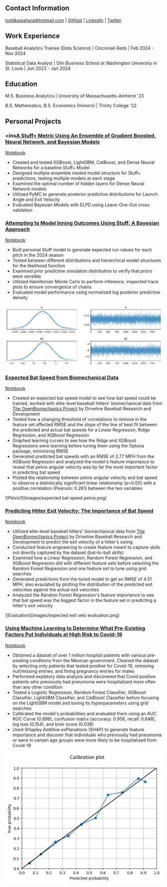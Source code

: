## Contact Information
toddkawahara@hotmail.com | [GitHub](https://github.com/toddkawahara) | [LinkedIn](https://www.linkedin.com/in/todd-kawahara/) | [Twitter](https://twitter.com/toddkawahara)


## Work Experience
Baseball Analytics Trainee (Data Science) | Cincinnati Reds | Feb 2024 - Nov 2024


Statistical Data Analyst | Olin Business School at Washington University in St. Louis | Jun 2023 - Jan 2024
## Education
M.S. Business Analytics | University of Massachusetts-Amherst '23



B.S. Mathematics, B.S. Economics (Honors) | Trinity College '22
## Personal Projects
### <ins[A Stuff+ Metric Using An Ensemble of Gradient Boosted, Neural Network, and Bayesian Models](https://medium.com/@toddkawahara/a-stuff-metric-using-an-ensemble-of-gradient-boosted-neural-network-and-bayesian-models-6559a0cffcdd)
[Notebook](https://github.com/toddkawahara/stuff-plus/blob/main/Stuff_plus.ipynb)
- Created and tested XGBoost, LightGBM, CatBoost, and Dense Neural Networks for a baseline Stuff+ Model
- Designed multiple ensemble nested model structure for Stuff+ predictions, testing multiple models at each stage
- Examined the optimal number of hidden layers for Dense Neural Network models
- Utilized PyMC to generate posterior predictive distributions for Launch Angle and Exit Velocity
- Evaluated Bayesian Models with ELPD using Leave-One-Out cross validation

### <ins>[Attempting to Model Inning Outcomes Using Stuff: A Bayesian Approach](https://medium.com/@toddkawahara/attempting-to-model-inning-outcomes-using-stuff-a-bayesian-approach-8f6784241dfd)<ins>
[Notebook](https://github.com/toddkawahara/outing_predictions/blob/main/outing_predictions%20(1).ipynb)
- Built personal Stuff model to generate expected run values for each pitch in the 2024 season
- Tested between different distributions and hierarchical model structures for the likelihood function
- Examined prior predictive simulation distribution to verify that priors were sensible
- Utilized Hamiltonian Monte Carlo to perform inference, inspected trace plots to ensure convergence of chains
- Evaluated model performance using normalized log posterior predictive density

![Trace](images/trace.png)

### <ins>[Expected Bat Speed from Biomechanical Data](https://medium.com/@toddkawahara/expected-bat-speed-from-biomechanical-data-ecf5620e110e)<ins>
[Notebook](https://github.com/toddkawahara/expected-bat-speed/blob/main/Predicting_Bat_Speed.ipynb)
- Created an expected bat speed model to see how bat speed could be trained, worked with elite-level baseball hitters' biomechanical data from [The OpenBiomechanics Project](https://www.openbiomechanics.org/) by Driveline Baseball Research and Development
- Tested how a changing threshold of correlations to remove in the feature set affected RMSE and the slope of the line of best fit between the predicted and actual bat speeds for a Linear Regression, Ridge Regression, and XGBoost Regression
- Graphed learning curves to see how the Ridge and XGBoost Regressions were learning before tuning them using the Optuna package, minimizing RMSE
- Generated predicted bat speeds with an RMSE of 2.77 MPH from the XGBoost Regression and analyzed the model's feature importance to reveal that pelvis angular velocity was by far the most important factor in predicting bat speed
- Plotted the relationship between pelvis angular velocity and bat speed to observe a statistically significant linear relationship (p=0.00) with a positive correlation (Pearson: 0.261) between the two variables

![Pelvis1](images/expected bat speed pelvis.png)


### <ins>[Predicting Hitter Exit Velocity: The Importance of Bat Speed](https://medium.com/@toddkawahara/predicting-hitter-exit-velocity-the-importance-of-bat-speed-6d59a25d368c)<ins>
[Notebook](https://github.com/toddkawahara/predicted-exit-velocity/blob/main/Driveline_Hitting.ipynb)
- Utilized elite-level baseball hitters' biomechanical data from [The OpenBiomechanics Project](https://www.openbiomechanics.org/) by Driveline Baseball Research and Development to predict the exit velocity of a hitter's swing.
- Conducted feature engineering to create feature meant to capture skills not directly captured by the dataset (bat-to-ball skills)
- Examined how a Linear Regression, Random Forest Regression, and XGBoost Regression did with different feature sets before selecting the Random Forest Regression and one feature set to tune using grid searches
- Generated predictions from the tuned model to get an RMSE of 4.51 MPH, also evaulated by plotting the distribution of the predicted exit velocities against the actual exit velocities
- Analyzed the Random Forest Regression's feature importance to see that bat speed was the biggest factor in the feature set in predicting a hitter's exit velocity


![Evaluation](images/expected exit velo evaluation.png)


### <ins>[Using Machine Learning to Determine What Pre-Existing Factors Put Individuals at High Risk to Covid-19](https://medium.com/@toddkawahara/using-machine-learning-to-determine-what-pre-existing-factors-put-individuals-at-high-risk-to-faeda950795c)<ins>
[Notebook](https://github.com/toddkawahara/covid-hospitalizations/blob/main/Covid.ipynb)
- Obtained a dataset of over 1 million hospital patients with various pre-existing conditions from the Mexican government. Cleaned the dataset by selecting only patients that tested positive for Covid-19, removing null/missing entries, and fixing pregnancy entries for males
- Performed explatory data analysis and discovered that Covid positive patients who previously had pneumonia were hospitalized more often than any other condition
- Tested a Logistic Regression, Random Forest Classifier, XGBoost Classifier, LightGBM Classifier, and CatBoost Classifier before focusing on the LightGBM model and tuning its hyperparameters using grid searches
- Calibrated the model's probabilities and evaluated them using an AUC ROC Curve (0.896), confusion matrix (accuracy: 0.956, recall: 0.648), log loss (0.154), and brier score (0.038)
- Used SHapley Additive exPlanations (SHAP) to generate feature importance and discover that individuals who previously had pneumonia or were in certain age groups were more likely to be hospitalized from Covid-19


![Calibration](images/covid_calibration_1.png)
